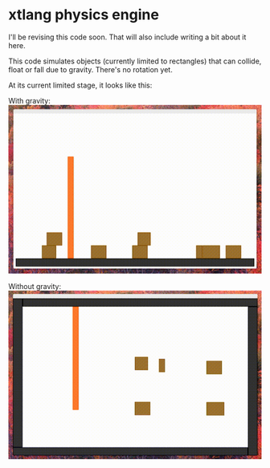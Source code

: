 xtlang physics engine
=====================

I'll be revising this code soon. That will also include writing a bit about it here.

This code simulates objects (currently limited to rectangles) that can collide, float or fall due to gravity. There's no rotation yet.

At its current limited stage, it looks like this:

With gravity:
![Gravity](preview/Gravity.gif)

Without gravity:
![NoGravity](preview/NoGravity.gif)
